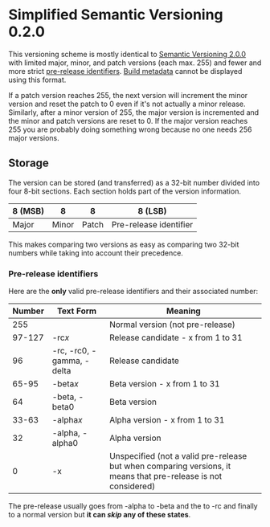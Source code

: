 # Simplified Semantic Versioning 0.2.0

This versioning scheme is mostly identical to [Semantic Versioning 2.0.0](https://semver.org/spec/v2.0.0.html) with limited major, minor, and patch versions (each max. 255) and fewer and more strict [pre-release identifiers](https://semver.org/spec/v2.0.0.html#spec-item-9). [Build metadata](https://semver.org/spec/v2.0.0.html#spec-item-10) cannot be displayed using this format.

If a patch version reaches 255, the next version will increment the minor version and reset the patch to 0 even if it's not actually a minor release. Similarly, after a minor version of 255, the major version is incremented and the minor and patch versions are reset to 0. If the major version reaches 255 you are probably doing something wrong because no one needs 256 major versions.

## Storage

The version can be stored (and transferred) as a 32-bit number divided into four 8-bit sections. Each section holds part of the version information.

|	8 (MSB)	|	8		|	8		|	8 (LSB)					|
|-----------|-----------|-----------|---------------------------|
|	Major	|	Minor	|	Patch	|	Pre-release identifier	|

This makes comparing two versions as easy as comparing two 32-bit numbers while taking into account their precedence.

### Pre-release identifiers

Here are the **only** valid pre-release identifiers and their associated number:

|	Number	|	Text Form					|	Meaning								|
|-----------|-------------------------------|---------------------------------------|
|	255		|								|	Normal version (not pre-release)	|
|	97-127	|	-rc*x*						|	Release candidate - x from 1 to 31	|
|	96		|	-rc, -rc0, -gamma, -delta	|	Release candidate					|
|	65-95	|	-beta*x*					|	Beta version - x from 1 to 31		|
|	64		|	-beta, -beta0				|	Beta version						|
|	33-63	|	-alpha*x*					|	Alpha version - x from 1 to 31		|
|	32		|	-alpha, -alpha0				|	Alpha version						|
|	0		|	-x							|	Unspecified (not a valid pre-release but when comparing versions, it means that pre-release is not considered)	|

The pre-release usually goes from -alpha to -beta and the to -rc and finally to a normal version but **it can *skip* any of these states**.
